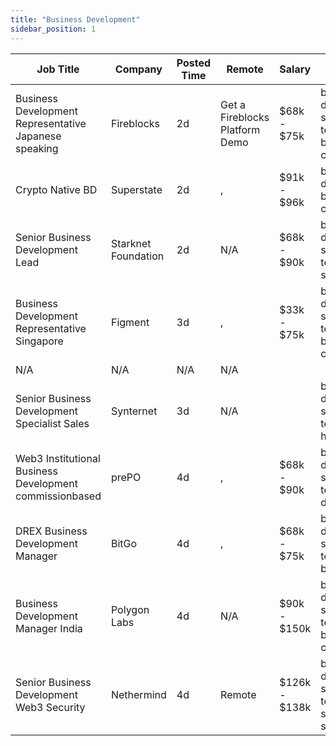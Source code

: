 ```yaml
---
title: "Business Development"
sidebar_position: 1
---
```


| Job Title | Company | Posted Time | Remote | Salary | Tags | Apply Link |
|-----------|---------|-------------|--------|--------|------|------------|
| Business Development Representative Japanese speaking | Fireblocks | 2d | Get a Fireblocks Platform Demo | $68k - $75k | business development, sales, non tech, blockchain, crypto | [Apply](https://web3.career/business-development-representative-japanese-speaking-fireblocks/96643) |
| Crypto Native BD | Superstate | 2d | , | $91k - $96k | business development, blockchain, crypto, defi | [Apply](https://web3.career/crypto-native-bd-superstate/96633) |
| Senior Business Development Lead | Starknet Foundation | 2d | N/A | $68k - $90k | business development, sales, non tech, lead, senior | [Apply](https://web3.career/senior-business-development-lead-starknet/96622) |
| Business Development Representative Singapore | Figment | 3d | , | $33k - $75k | business development, sales, non tech, blockchain, crypto | [Apply](https://web3.career/business-development-representative-singapore-figment/96606) |
| N/A | N/A | N/A | N/A |  |  | [Apply](https://web3.career/metana) |
| Senior Business Development Specialist Sales | Synternet | 3d | N/A |  | business development, sales, non tech, senior, head of sales | [Apply](https://web3.career/senior-business-development-specialist-sales-synternet/96564) |
| Web3 Institutional Business Development commissionbased | prePO | 4d | , | $68k - $90k | business development, sales, non tech, crypto, defi | [Apply](https://web3.career/web3-institutional-business-development-commission-based-prepo/96529) |
| DREX Business Development Manager | BitGo | 4d | , | $68k - $75k | business development, sales, non tech, blockchain | [Apply](https://web3.career/drex-business-development-manager-bitgo/96482) |
| Business Development Manager India | Polygon Labs | 4d | N/A | $90k - $150k | business development, sales, non tech, blockchain, crypto | [Apply](https://web3.career/business-development-manager-india-polygonlabs/96443) |
| Senior Business Development Web3 Security | Nethermind | 4d | Remote | $126k - $138k | business development, sales, non tech, security, senior | [Apply](https://web3.career/senior-business-development-web3-security-nethermind/95798) |
